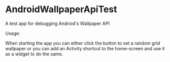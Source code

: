 # AndroidWallpaperApiTest
A test app for debugging Android's Wallpaper API

Usage:

When starting the app you can either click the button to set a random grid wallpaper or you can add an Activity shortcut to the home-screen and use it as a widget to do the same.
